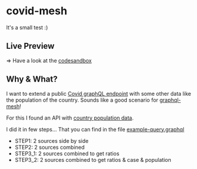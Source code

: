 # covid-mesh

It's a small test :)

## Live Preview

=> Have a look at the [codesandbox](https://codesandbox.io/s/github/jycouet/covid-mesh)

## Why & What?

I want to extend a public [Covid graphQL endpoint](https://covid-19-two-rust.vercel.app/api/graphql) with some other data like the population of the country. Sounds like a good scenario for [graphql-mesh](https://github.com/Urigo/graphql-mesh)!

For this I found an API with [country population data](https://datasource.kapsarc.org/explore/dataset/world-population/table/?disjunctive.country_name&rows=1&q=France&sort=year).

I did it in few steps... That you can find in the file [example-query.graphql](./example-query.graphql)

- STEP1: 2 sources side by side
- STEP2: 2 sources combined
- STEP3_1: 2 sources combined to get ratios
- STEP3_2: 2 sources combined to get ratios & case & population

